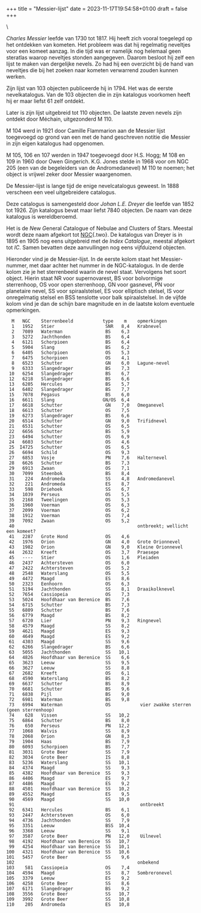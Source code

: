 +++
title = "Messier-lijst"
date = 2023-11-17T19:54:58+01:00
draft = false
+++

\

*Charles Messier* leefde van 1730 tot 1817. Hij heeft zich vooral
toegelegd op het ontdekken van kometen. Het probleem was dat hij
regelmatig neveltjes voor een komeet aanzag. In die tijd was er namelijk
nog helemaal geen steratlas waarop neveltjes stonden aangegeven. Daarom
besloot hij zelf een lijst te maken van dergelijke nevels. Zo had hij
een overzicht bij de hand van neveltjes die bij het zoeken naar kometen
verwarrend zouden kunnen werken.

Zijn lijst van 103 objecten publiceerde hij in 1794. Het was de eerste
nevelkatalogus. Van de 103 objecten die in zijn katalogus voorkomen
heeft hij er maar liefst 61 zelf ontdekt.

Later is zijn lijst uitgebreid tot 110 objecten. De laatste zeven nevels
zijn ontdekt door Méchain, uitgezonderd M 110.

M 104 werd in 1921 door Camille Flammarion aan de Messier lijst
toegevoegd op grond van een met de hand geschreven notitie die Messier
in zijn eigen katalogus had opgenomen.

M 105, 106 en 107 werden in 1947 toegevoegd door H.S. Hogg; M 108 en 109
in 1960 door Owen Gingerich. K.G. Jones stelde in 1968 voor om NGC 205
(een van de begeleiders van de Andromedanevel) M 110 te noemen; het
object is vrijwel zeker door Messier waargenomen.

De Messier-lijst is lange tijd de enige nevelcatalogus geweest. In 1888
verscheen een veel uitgebreidere catalogus.

Deze catalogus is samengesteld door *Johan L.E. Dreyer* die leefde van
1852 tot 1926. Zijn katalogus bevat maar liefst 7840 objecten. De naam
van deze katalogus is wereldberoemd.

Het is de *N*ew *G*eneral *C*atalogue of Nebulae and Clusters of Stars.
Meestal wordt deze naam afgekort tot [NGC](ngc..bas.html){.two}. De
katalogus van Dreyer is in 1895 en 1905 nog eens uitgebreid met de
*Index Catalogue*, meestal afgekort tot *IC*. Samen bevatten deze
aanvullingen nog eens vijfduizend objecten.

Hieronder vind je de Messier-lijst. In de eerste kolom staat het
Messier-nummer, met daar achter het nummer in de NGC-katalogus. In de
derde kolom zie je het sterrenbeeld waarin de nevel staat. Vervolgens
het soort object. Hierin staat NR voor supernovarest, BS voor bolvormige
sterrenhoop, OS voor open sterrenhoop, GN voor gasnevel, PN voor
planetaire nevel, SS voor spiraalstelsel, ES voor elliptisch stelsel, IS
voor onregelmatig stelsel en BSS tenslotte voor balk spiraalstelsel. In
de vijfde kolom vind je dan de schijn bare magnitude en in de laatste
kolom eventuele opmerkingen.


      M   NGC    Sterrenbeeld           type    m    opmerkingen
      1   1952   Stier                   SNR   8,4   Krabnevel 
      2   7089   Waterman                BS    6,3 
      3   5272   Jachthonden             BS    6,4 
      4   6121   Schorpioen              BS    6,4 
      5   5904   Slang                   BS    6,2 
      6   6405   Schorpioen              OS    5,3 
      7   6475   Schorpioen              OS    4,1 
      8   6523   Schutter                GN    6,0   Lagune-nevel 
      9   6333   Slangedrager            BS    7,3 
     10   6254   Slangedrager            BS    6,7 
     12   6218   Slangedrager            BS    6,6 
     13   6205   Hercules                BS    5,7 
     14   6402   Slangedrager            BS    7,7 
     15   7078   Pegasus                 BS    6,0 
     16   6611   Slang                  GN/OS  6,4 
     17   6618   Schutter                GN    7,0   Omeganevel 
     18   6613   Schutter                OS    7,5 
     19   6273   Slangedrager            BS    6,6 
     20   6514   Schutter                GN    9,0   Trifidnevel 
     21   6531   Schutter                OS    6,5 
     22   6656   Schutter                BS    5,9 
     23   6494   Schutter                OS    6,9 
     24   6603   Schutter                OS    4,6 
     25  I4725   Schutter                OS    6,5 
     26   6694   Schild                  OS    9,3 
     27   6853   Vosje                   PN    7,6   Halternevel 
     28   6626   Schutter                BS    7,3 
     29   6913   Zwaan                   OS    7,1 
     30   7099   Steenbok                BS    8,4 
     31    224   Andromeda               SS    4,8   Andromedanevel 
     32    221   Andromeda               ES    8,7 
     33    598   Driehoek                SS    6,7 
     34   1039   Perseus                 OS    5,5 
     35   2168   Tweelingen              OS    5,3 
     36   1960   Voerman                 OS    6,3 
     37   2099   Voerman                 OS    6,2 
     38   1912   Voerman                 OS    7,4 
     39   7092   Zwaan                   OS    5,2 
     40                                              ontbreekt; wellicht een komeet? 
     41   2287   Grote Hond              OS    4,6 
     42   1976   Orion                   GN    4,0   Grote Orionnevel 
     43   1982   Orion                   GN    9,0   Kleine Orionnevel 
     44   2632   Kreeft                  OS    3,7   Praesepe 
     45   ----   Stier                   OS    1,6   Pleiaden 
     46   2437   Achtersteven            OS    6,0 
     47   2422   Achtersteven            OS    5,2 
     48   2548   Waterslang              OS    5,5 
     49   4472   Maagd                   ES    8,6 
     50   2323   Eenhoorn                OS    6,3 
     51   5194   Jachthonden             SS    8,1   Draaikolknevel 
     52   7654   Cassiopeia              OS    7,3 
     53   5024   Hoofdhaar van Berenice  BS    7,6 
     54   6715   Schutter                BS    7,3 
     55   6809   Schutter                BS    7,6 
     56   6779   Maagd                   BS    8,2 
     57   6720   Lier                    PN    9,3   Ringnevel 
     58   4579   Maagd                   SS    8,2 
     59   4621   Maagd                   ES    9,3 
     60   4649   Maagd                   ES    9,2 
     61   4303   Maagd                   SS    9,6 
     62   6266   Slangedrager            BS    6,6 
     63   5055   Jachthonden             SS   10,1 
     64   4826   Hoofdhaar van Berenice  SS    6,6 
     65   3623   Leeuw                   SS    9,5 
     66   3627   Leeuw                   SS    8,8 
     67   2682   Kreeft                  OS    6,1 
     68   4590   Waterslang              BS    8,2 
     69   6637   Schutter                BS    8,9 
     70   6681   Schutter                BS    9,6 
     71   6838   Pijl                    BS    9,0 
     72   6981   Waterman                BS    9,8 
     73   6994   Waterman                OS           vier zwakke sterren (geen sterrenhoop) 
     74    628   Vissen                  SS   10,2 
     75   6864   Schutter                BS    8,0 
     76    650   Perseus                 PN   12,2 
     77   1068   Walvis                  SS    8,9 
     78   2068   Orion                   GN    8,3 
     79   1904   Haas                    BS    7,9 
     80   6093   Schorpioen              BS    7,7 
     81   3031   Grote Beer              SS    7,9 
     82   3034   Grote Beer              IS    8,8 
     83   5236   Waterslang              SS   10,1 
     84   4374   Maagd                   SS    9,3 
     85   4382   Hoofdhaar van Berenice  SS    9,3 
     86   4406   Maagd                   ES    9,7 
     87   4486   Maagd                   ES    9,2 
     88   4501   Hoofdhaar van Berenice  SS   10,2 
     89   4552   Maagd                   ES    9,5 
     90   4569   Maagd                   SS   10,0 
     91                                               ontbreekt 
     92   6341   Hercules                BS    6,1 
     93   2447   Achtersteven            OS    6,0 
     94   4736   Jachthonden             SS    7,9 
     95   3351   Leeuw                   BSS  10,4 
     96   3368   Leeuw                   SS    9,1 
     97   3587   Grote Beer              PN   12,0    Uilnevel 
     98   4192   Hoofdhaar van Berenice  SS   10,7 
     99   4254   Hoofdhaar van Berenice  SS   10,1 
    100   4321   Hoofdhaar van Berenice  SS   10,6 
    101   5457   Grote Beer              SS    9,6 
    102                                              onbekend 
    103    581   Cassiopeia              OS    7,4 
    104   4594   Maagd                   SS    8,7   Sombreronevel 
    105   3379   Leeuw                   ES    9,2 
    106   4258   Grote Beer              SS    8,6 
    107   6171   Slangedrager            BS    9,2 
    108   3556   Grote Beer              SS   10,7 
    109   3992   Grote Beer              SS   10,8 
    110    205   Andromeda               ES   10,8 
